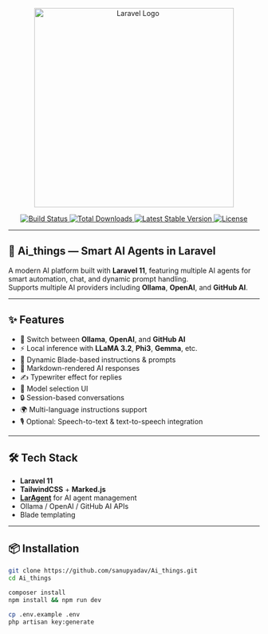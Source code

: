 <p align="center">
  <a href="https://laravel.com" target="_blank">
    <img src="https://raw.githubusercontent.com/laravel/art/master/logo-lockup/5%20SVG/2%20CMYK/1%20Full%20Color/laravel-logolockup-cmyk-red.svg" width="400" alt="Laravel Logo">
  </a>
</p>

<p align="center">
  <a href="https://github.com/sanupyadav/Ai_things/actions">
    <img src="https://github.com/sanupyadav/Ai_things/workflows/tests/badge.svg" alt="Build Status">
  </a>
  <a href="https://packagist.org/packages/laravel/framework">
    <img src="https://img.shields.io/packagist/dt/laravel/framework" alt="Total Downloads">
  </a>
  <a href="https://packagist.org/packages/laravel/framework">
    <img src="https://img.shields.io/packagist/v/laravel/framework" alt="Latest Stable Version">
  </a>
  <a href="https://packagist.org/packages/laravel/framework">
    <img src="https://img.shields.io/packagist/l/laravel/framework" alt="License">
  </a>
</p>

---

## 🤖 Ai_things — Smart AI Agents in Laravel

A modern AI platform built with **Laravel 11**, featuring multiple AI agents for smart automation, chat, and dynamic prompt handling.  
Supports multiple AI providers including **Ollama**, **OpenAI**, and **GitHub AI**.

---

## ✨ Features

- 🔌 Switch between **Ollama**, **OpenAI**, and **GitHub AI**  
- ⚡ Local inference with **LLaMA 3.2**, **Phi3**, **Gemma**, etc.  
- 📄 Dynamic Blade-based instructions & prompts  
- 💬 Markdown-rendered AI responses  
- ✍️ Typewriter effect for replies  
- 🧠 Model selection UI  
- 🔒 Session-based conversations  
- 🌍 Multi-language instructions support  
- 🎙️ Optional: Speech-to-text & text-to-speech integration  

---

## 🛠 Tech Stack

- **Laravel 11**  
- **TailwindCSS** + **Marked.js**  
- [**LarAgent**](https://github.com/maestroerror/laragent) for AI agent management  
- Ollama / OpenAI / GitHub AI APIs  
- Blade templating  

---

## 📦 Installation

```bash
git clone https://github.com/sanupyadav/Ai_things.git
cd Ai_things

composer install
npm install && npm run dev

cp .env.example .env
php artisan key:generate
